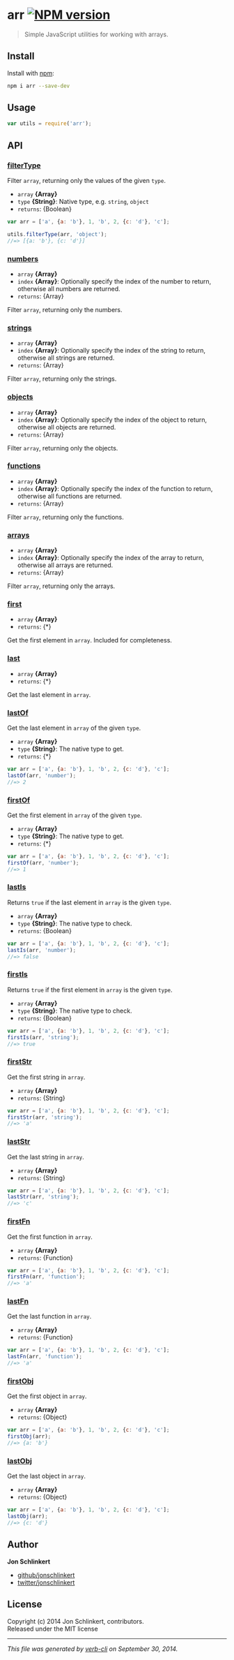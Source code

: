 # arr [![NPM version](https://badge.fury.io/js/arr.png)](http://badge.fury.io/js/arr)

> Simple JavaScript utilities for working with arrays.

## Install
Install with [npm](npmjs.org):

```bash
npm i arr --save-dev
```

## Usage

```js
var utils = require('arr');
```

## API
### [filterType](index.js#L32)

Filter `array`, returning only the values of the given `type`.

* `array` **{Array}**    
* `type` **{String}**: Native type, e.g. `string`, `object`    
* `returns`: {Boolean}  

```js
var arr = ['a', {a: 'b'}, 1, 'b', 2, {c: 'd'}, 'c'];

utils.filterType(arr, 'object');
//=> [{a: 'b'}, {c: 'd'}]
```

### [numbers](index.js#L54)

* `array` **{Array}**    
* `index` **{Array}**: Optionally specify the index of the number to return, otherwise all numbers are returned.    
* `returns`: {Array}  

Filter `array`, returning only the numbers.

### [strings](index.js#L68)

* `array` **{Array}**    
* `index` **{Array}**: Optionally specify the index of the string to return, otherwise all strings are returned.    
* `returns`: {Array}  

Filter `array`, returning only the strings.

### [objects](index.js#L82)

* `array` **{Array}**    
* `index` **{Array}**: Optionally specify the index of the object to return, otherwise all objects are returned.    
* `returns`: {Array}  

Filter `array`, returning only the objects.

### [functions](index.js#L96)

* `array` **{Array}**    
* `index` **{Array}**: Optionally specify the index of the function to return, otherwise all functions are returned.    
* `returns`: {Array}  

Filter `array`, returning only the functions.

### [arrays](index.js#L110)

* `array` **{Array}**    
* `index` **{Array}**: Optionally specify the index of the array to return, otherwise all arrays are returned.    
* `returns`: {Array}  

Filter `array`, returning only the arrays.

### [first](index.js#L123)

* `array` **{Array}**    
* `returns`: {*}  

Get the first element in `array`. Included for completeness.

### [last](index.js#L135)

* `array` **{Array}**    
* `returns`: {*}  

Get the last element in `array`.

### [lastOf](index.js#L153)

Get the last element in `array` of the given `type`.

* `array` **{Array}**    
* `type` **{String}**: The native type to get.    
* `returns`: {*}  

```js
var arr = ['a', {a: 'b'}, 1, 'b', 2, {c: 'd'}, 'c'];
lastOf(arr, 'number');
//=> 2
```

### [firstOf](index.js#L171)

Get the first element in `array` of the given `type`.

* `array` **{Array}**    
* `type` **{String}**: The native type to get.    
* `returns`: {*}  

```js
var arr = ['a', {a: 'b'}, 1, 'b', 2, {c: 'd'}, 'c'];
firstOf(arr, 'number');
//=> 1
```

### [lastIs](index.js#L189)

Returns `true` if the last element in `array` is the given `type`.

* `array` **{Array}**    
* `type` **{String}**: The native type to check.    
* `returns`: {Boolean}  

```js
var arr = ['a', {a: 'b'}, 1, 'b', 2, {c: 'd'}, 'c'];
lastIs(arr, 'number');
//=> false
```

### [firstIs](index.js#L207)

Returns `true` if the first element in `array` is the given `type`.

* `array` **{Array}**    
* `type` **{String}**: The native type to check.    
* `returns`: {Boolean}  

```js
var arr = ['a', {a: 'b'}, 1, 'b', 2, {c: 'd'}, 'c'];
firstIs(arr, 'string');
//=> true
```

### [firstStr](index.js#L224)

Get the first string in `array`.

* `array` **{Array}**    
* `returns`: {String}  

```js
var arr = ['a', {a: 'b'}, 1, 'b', 2, {c: 'd'}, 'c'];
firstStr(arr, 'string');
//=> 'a'
```

### [lastStr](index.js#L241)

Get the last string in `array`.

* `array` **{Array}**    
* `returns`: {String}  

```js
var arr = ['a', {a: 'b'}, 1, 'b', 2, {c: 'd'}, 'c'];
lastStr(arr, 'string');
//=> 'c'
```

### [firstFn](index.js#L258)

Get the first function in `array`.

* `array` **{Array}**    
* `returns`: {Function}  

```js
var arr = ['a', {a: 'b'}, 1, 'b', 2, {c: 'd'}, 'c'];
firstFn(arr, 'function');
//=> 'a'
```

### [lastFn](index.js#L275)

Get the last function in `array`.

* `array` **{Array}**    
* `returns`: {Function}  

```js
var arr = ['a', {a: 'b'}, 1, 'b', 2, {c: 'd'}, 'c'];
lastFn(arr, 'function');
//=> 'a'
```

### [firstObj](index.js#L292)

Get the first object in `array`.

* `array` **{Array}**    
* `returns`: {Object}  

```js
var arr = ['a', {a: 'b'}, 1, 'b', 2, {c: 'd'}, 'c'];
firstObj(arr);
//=> {a: 'b'}
```

### [lastObj](index.js#L309)

Get the last object in `array`.

* `array` **{Array}**    
* `returns`: {Object}  

```js
var arr = ['a', {a: 'b'}, 1, 'b', 2, {c: 'd'}, 'c'];
lastObj(arr);
//=> {c: 'd'}
```

## Author

**Jon Schlinkert**
 
+ [github/jonschlinkert](https://github.com/jonschlinkert)
+ [twitter/jonschlinkert](http://twitter.com/jonschlinkert) 

## License
Copyright (c) 2014 Jon Schlinkert, contributors.  
Released under the MIT license

***

_This file was generated by [verb-cli](https://github.com/assemble/verb-cli) on September 30, 2014._